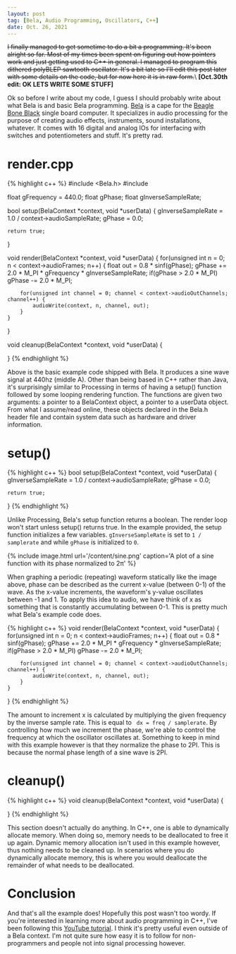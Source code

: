 ```yaml
---
layout: post
tag: [Bela, Audio Programming, Oscillators, C++]
date: Oct. 26, 2021
---
```


~~I finally managed to get sometime to do a bit a programming. It's been alright so far. Most of my times been spent on figuring out how pointers work and just getting used to C++ in general. I managed to program this dithered polyBLEP sawtooth oscillator. It's a bit late so I'll edit this post later with some details on the code, but for now here it is in raw form.~~\\
**[Oct.30th edit: OK LETS WRITE SOME STUFF]**

Ok so before I write about my code, I guess I should probably write about what Bela is and basic Bela programming. [Bela](https://www.bela.io) is a cape for the [Beagle Bone Black](https://beagleboard.org/black) single board computer. It specializes in audio processing for the purpose of creating audio effects, instruments, sound installations, whatever. It comes with 16 digital and analog IOs for interfacing with switches and potentiometers and stuff. It's pretty rad.

# render.cpp
{% highlight c++ %}
#include <Bela.h>
#include <cmath>

float gFrequency = 440.0;
float gPhase;
float gInverseSampleRate;

bool setup(BelaContext *context, void *userData)
{
	gInverseSampleRate = 1.0 / context->audioSampleRate;
	gPhase = 0.0;

	return true;
}

void render(BelaContext *context, void *userData)
{
	for(unsigned int n = 0; n < context->audioFrames; n++) {
		float out = 0.8 * sinf(gPhase);
		gPhase += 2.0 * M_PI * gFrequency * gInverseSampleRate;
		if(gPhase > 2.0 * M_PI)
			gPhase -= 2.0 * M_PI;

		for(unsigned int channel = 0; channel < context->audioOutChannels; channel++) {
			audioWrite(context, n, channel, out);
		}
	}
}

void cleanup(BelaContext *context, void *userData)
{


}
{% endhighlight %}

 Above is the basic example code shipped with Bela. It produces a sine wave signal at 440hz (middle A). Other than being based in C++ rather than Java, it's surprisingly similar to Processing in terms of having a setup() function followed by some looping rendering function. The functions are given two arguments: a pointer to a BelaContext object, a pointer to a userData object. From what I assume/read online, these objects declared in the Bela.h header file and contain system data such as hardware and driver information.

# setup()
{% highlight c++ %}
bool setup(BelaContext *context, void *userData)
{
	gInverseSampleRate = 1.0 / context->audioSampleRate;
	gPhase = 0.0;

	return true;
}
{% endhighlight %}

Unlike Processing, Bela's setup function returns a boolean. The render loop won't start unless setup() returns true. In the example provided, the setup function initializes a few variables. `gInverseSampleRate` is set to `1 / samplerate` and while `gPhase` is initialized to `0`.

{% include image.html url='/content/sine.png' caption='A plot of a sine function with its phase normalized to 2π' %}

When graphing a periodic (repeating) waveform statically like the image above, phase can be described as the current x-value (between 0-1) of the wave. As the x-value increments, the waveform's y-value oscillates between -1 and 1. To apply this idea to audio, we have think of x as something that is constantly accumulating between 0-1. This is pretty much what Bela's example code does.

{% highlight c++ %}
void render(BelaContext *context, void *userData)
{
	for(unsigned int n = 0; n < context->audioFrames; n++) {
		float out = 0.8 * sinf(gPhase);
		gPhase += 2.0 * M_PI * gFrequency * gInverseSampleRate;
		if(gPhase > 2.0 * M_PI)
			gPhase -= 2.0 * M_PI;

		for(unsigned int channel = 0; channel < context->audioOutChannels; channel++) {
			audioWrite(context, n, channel, out);
		}
	}
}
{% endhighlight %}

The amount to increment x is calculated by multiplying the given frequency by the inverse sample rate. This is equal to ` dx = freq / samplerate`. By controlling how much we increment the phase, we're able to control the frequency at which the oscillator oscillates at. Something to keep in mind with this example however is that they normalize the phase to 2PI. This is because the normal phase length of a sine wave is 2PI.

# cleanup()
{% highlight c++ %}
void cleanup(BelaContext *context, void *userData)
{

}
{% endhighlight %}

This section doesn't actually do anything. In C++, one is able to dynamically allocate memory. When doing so, memory needs to be deallocated to free it up again. Dynamic memory allocation isn't used in this example however, thus nothing needs to be cleaned up. In scenarios where you do dynamically allocate memory, this is where you would deallocate the remainder of what needs to be deallocated.

# Conclusion

And that's all the example does! Hopefully this post wasn't too wordy. If you're interested in learning more about audio programming in C++, I've been following this [YouTube tutorial](https://www.youtube.com/watch?v=aVLRUyPBBJk). I think it's pretty useful even outside of a Bela context. I'm not quite sure how easy it is to follow for non-programmers and people not into signal processing however.
